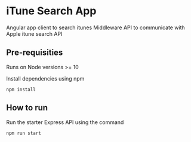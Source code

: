 # iTune Search App
Angular app client to search itunes 
Middleware API to communicate with Apple itune search API

## Pre-requisities 
Runs on Node versions >= 10 

Install dependencies using npm
```
npm install
```

## How to run
Run the starter Express API using the command
```
npm run start
```
